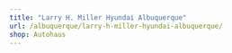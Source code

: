 ```yaml
---
title: "Larry H. Miller Hyundai Albuquerque"
url: /albuquerque/larry-h-miller-hyundai-albuquerque/
shop: Autohaus
---
```

